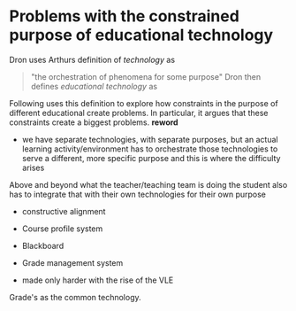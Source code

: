 # Problems with the constrained purpose of educational technology

Dron uses Arthurs definition of _technology_ as 
> "the orchestration of phenomena for some purpose"
Dron then defines _educational technology_ as 
> 
Following uses this definition to explore how constraints in the purpose of different educational create problems. In particular, it argues that these constraints create a biggest problems. **reword**

- we have separate technologies, with separate purposes, but an actual learning activity/environment has to orchestrate those technologies to serve a different, more specific purpose and this is where the difficulty arises

Above and beyond what the teacher/teaching team is doing the student also has to integrate that with their own technologies for their own purpose


- constructive alignment
- Course profile system
- Blackboard
- Grade management system

- made only harder with the rise of the VLE

Grade's as the common technology.